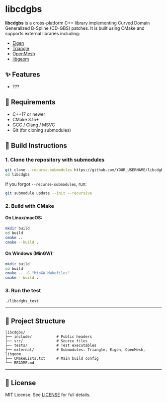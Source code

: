 # libcdgbs

**libcdgbs** is a cross-platform C++ library implementing Curved Domain Generalized B-Spline (CD-GBS) patches. It is built using CMake and supports external libraries including:

- [Eigen](https://gitlab.com/libeigen/eigen.git)
- [Triangle](https://github.com/libigl/triangle)
- [OpenMesh](https://www.graphics.rwth-aachen.de:9000/OpenMesh/OpenMesh)
- [libgeom](https://github.com/salvipeter/libgeom)

## ✨ Features

- ???

## 🧰 Requirements

- C++17 or newer
- CMake 3.15+
- GCC / Clang / MSVC
- Git (for cloning submodules)

## 🧱 Build Instructions

### 1. Clone the repository with submodules

```bash
git clone --recurse-submodules https://github.com/YOUR_USERNAME/libcdgbs.git
cd libcdgbs
```

If you forgot `--recurse-submodules`, run:

```bash
git submodule update --init --recursive
```

### 2. Build with CMake

#### On Linux/macOS:

```bash
mkdir build
cd build
cmake ..
cmake --build .
```

#### On Windows (MinGW):

```bash
mkdir build
cd build
cmake .. -G "MinGW Makefiles"
cmake --build .
```

### 3. Run the test

```bash
./libcdgbs_test
```

---

## 🧩 Project Structure

```
libcdgbs/
├── include/           # Public headers
├── src/               # Source files
├── tests/             # Test executables
├── external/          # Submodules: Triangle, Eigen, OpenMesh, libgeom
├── CMakeLists.txt     # Main build config
└── README.md
```

---

## 📜 License

MIT License. See [LICENSE](LICENSE) for full details.
